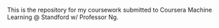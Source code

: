 This is the repository for my coursework submitted to Coursera Machine Learning @ Standford w/ Professor Ng.
